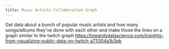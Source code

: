 ```yaml
---
title: Music Artists Collaboration Graph
---
```


Get data about a bunch of popular music artists and how many songs/albums they've done with each other and make those the lines on a graph
similar to the twitch graph <https://towardsdatascience.com/insights-from-visualizing-public-data-on-twitch-a73304a1b3eb>
